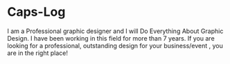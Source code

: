 # Caps-Log
I am a Professional graphic designer and I will Do Everything About Graphic Design. I have been working in this field for more than 7 years. If you are looking for a professional, outstanding design for your business/event , you are in the right place!

